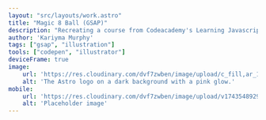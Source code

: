 ```yaml
---
layout: "src/layouts/work.astro"
title: "Magic 8 Ball (GSAP)"
description: "Recreating a course from Codeacademy's Learning Javascript tutorial with GreenSock (GSAP)"
author: 'Kariyma Murphy'
tags: ["gsap", "illustration"]
tools: ["codepen", "illustrator"]
deviceFrame: true
image:
    url: 'https://res.cloudinary.com/dvf7zwben/image/upload/c_fill,ar_16:9/v1743548920/codepen_magic8_kariymam_full_poqErya_jqp00l.png'
    alt: 'The Astro logo on a dark background with a pink glow.'
mobile:
    url: 'https://res.cloudinary.com/dvf7zwben/image/upload/v1743548929/codepen_magic8_kariymam_full_poqErya_mobile_kup8xt.png'
    alt: 'Placeholder image'
---
```


<!-- Codepen embed -->
